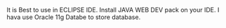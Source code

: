 It is Best to use in ECLIPSE IDE.
Install JAVA WEB DEV pack on your IDE.
I hava use Oracle 11g Databe to store database.
